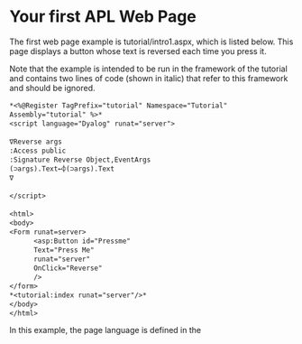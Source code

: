 # Your first APL Web Page

The first web page example is tutorial/intro1.aspx, which is listed below. This page displays a button whose text is reversed each time you press it.

Note that the example is intended to be run in the framework of the tutorial and contains two lines of code (shown in italic) that refer to this framework and should be ignored.
```apl
*<%@Register TagPrefix="tutorial" Namespace="Tutorial" Assembly="tutorial" %>*
<script language="Dyalog" runat="server">
 
∇Reverse args
:Access public
:Signature Reverse Object,EventArgs
(⊃args).Text←⌽(⊃args).Text
∇
 
</script>
 
<html>
<body>
<Form runat=server>
      <asp:Button id="Pressme" 
      Text="Press Me"
      runat="server"
      OnClick="Reverse" 
      />
</form>
*<tutorial:index runat="server"/>*
</body>
</html>
```

In this example, the page language is defined in the <script> section to be "Dyalog". This in turn is mapped to the APLScript compiler via information in the application's web.config file or the global IIS configuration file, machine.config.

The page layout is described in the section between the <html> and </html> tags. This page contains a Form in which there is a Button labelled (initially) "Press Me"

The Form and Button page elements may appear to be simple HTML, but in fact there is more to them than meets the eye and they are actually both types of ASP.NET *intrinsic controls*.

Firstly, the runat="server" attribute indicates that an HTML element should be parsed and treated as an HTML server control. Instead of being handled as pure text that is to be transmitted to the browser "as is", an HTML server control is effectively compiled into statements that then generate HTML when executed. Furthermore, an HTML server control can be accessed programmatically by code in the Script, whereas a pure HTML element cannot. On its own, runat="server" identifies the HTML element as a so-called *basic* intrinsic control.

When you add runat="server" to a Form, ASP.NET automatically adds other attributes that cause the values of its controls to be POSTed back to the same page. In addition, ASP.NET adds a HIDDEN control to the form and stores state information in it. This means that when the page is reloaded into the browser the state and contents of some or all of its controls can be maintained, without the need for you to write additional code.

The asp: prefix for the Button, identifies the control as a *special* ASP.NET intrinsic control. These are fully-fledged .NET Classes in the .NET Namespace System.Web.UI.WebControls that expose properties corresponding to the standard attributes that are available for the equivalent HTML element. You manipulate the control as an object, while it, at runtime, emits HTML that is inserted into the page.

At this point, it is instructive to study what happens when the page is first loaded and the appearance of the page is illustrated below.

![intro1_1](../img/intro1-1.png)

The HTML that is transmitted to the browser is:
```apl
<html>
<body>
	<form name="ctrl1" method="post" action="intro1.aspx" id="ctrl1">
<input type="hidden" name="__VIEWSTATE"
value="YTB6NTQ3ODg0MjcyX19feA==5725bd57" />

		<input type="submit" name="Pressme" value="Press Me"
id="Pressme" />
	</form>
</body>
</html>

```

Firstly, notice that, as expected, the contents of the <script> section are not present. Secondly, because the Form and Button are intrinsic controls, ASP.NET has added certain attributes to the HTML that were not specified in the source code.

The Button now has the added attribute input type="submit", which means that pressing the Button causes the contents of the Form to be transmitted back to the sever.

The Form now has method="post" and action="intro1.aspx" attributes, which means that, when the Form is submitted, the data is POSTed back to intro1.aspx, the page that generated the HTML in the first place.

So when the user presses the button, the browser sends back a POST statement, with the contents of the Form, including the value of the HIDDEN field, requesting the browser to load intro1.aspx.

In the server, ASP.NET reloads the page and processes it again. In fact, because of the stateless nature of HTTP, the server does not know that it is reprocessing the same page, except that it is being executed by a POST command with the hidden data embedded in the Form that it put there the first time around. This is the mechanism by which ASP.NET *remembers* the state of a page from one invocation to another.

This time, because a POST back is loading the page, and because the Pressme button caused the POST, ASP.NET executes the function associated with its onClick attribute, namely the APLScript function `Reverse`.

When it is called, the argument supplied to Reverse contains two items. The first of these is an object that represents the control that generated the onClick event; the second is an object that represents the event itself. In fact, `Reverse` and its argument are very similar to a standard Dyalog APL callback function.

```apl
∇Reverse args
:Access public
:Signature Reverse Object,EventArgs
(⊃args).Text←⌽(⊃args).Text
∇
```

The code in the `Reverse` function is simple. The expression (`⊃args`) is a namespace reference (ref) to the Button, and (`⊃args`).Text refers to its Text property whose value is reversed. Note that `Reverse` could just as easily refer to the Button by name, and use `Pressme.Text` instead.

After pressing the button, the page is redisplayed as shown below:

![intro1_2](../img/intro1-2.png)

This time, the HTML generated by intro1.aspx is:
```apl
<html>
<body>
	<form name="ctrl1" method="post" action="intro1.aspx" id="ctrl1">
<input type="hidden" name="__VIEWSTATE"
value="YTB6NTQ3ODg0MjcyX2Ewel9oejV6MXhfYTB6X2h6NXoxeF9hMHph
MHpoelRlXHh0X2VNIHNzZXJQeF9feF9feHhfeHhfeF9feA==45acf576"
/>

		<input type="submit" name="Pressme" value="eM sserP"
id="Pressme" />
	</form>
</body>
</html>

```

Returning to the `Reverse` function, note that the declaration statements at the top of the function are essential to make it callable in this context.

```apl
∇Reverse args
:Access public
:Signature Reverse Object,EventArgs
(⊃args).Text←⌽(⊃args).Text
∇
```

Firstly the `Reverse` function must be declared as a public member of the script. This is achieved with the statement.
```apl
:Access Public
```

Secondly, the .NET runtime will only call the function if it possesses the correct signature, which is derived from its parameters and their types.

The required signature for a method connected to an event, such as the OnClick event of a Button, is that it takes two parameters; the first of which is of type System.Object and the second is of type System.EventArgs. The `Reverse` function declares its parameters with the statements:
```apl
:Signature Reverse Object,EventArgs
```

Note that the parameter declarations do not include the System prefix. This is because when the script is compiled the names are resolved using the current value of `⎕USING`. When the APLScript is *compiled*, the default value for `⎕USING` is automatically defined to contain System along with most of the other namespaces that will be used when writing web pages

(Strictly speaking, the first argument is expected to be of type System.Web.UI.WebControls.Button, but as this type inherits ultimately from System.Object the function signature is satisfied.)

Note that if the `Reverse` function is defined with a signature that does not match that expected signature for the OnClick callback, the function will not be run.

Furthermore, if the function associated with the OnClick statement is not defined as a public method in the APLScript the page will appear to compile but the `Reverse` function will not get executed.

Note that unlike Web Services, there is no requirement for a `:Class` or `:EndClass` statement in the script. This is because a file with an .aspx extension implicitly generates a class that inherits from System.Web.UI.Page.
